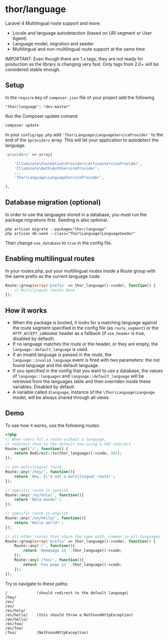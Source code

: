 thor/language
=====

Laravel 4 Multilingual route support and more:

* Locale and language autodetection (based on URI segment or User Agent)
* Language model, migration and seeder
* Multilingual and non-multilingual route support at the same time

IMPORTANT: Even though there are 1.x tags, they are not ready for production as the library is changing very fast.
Only tags from 2.0+ will be considered stable enough.

## Setup

In the `require` key of `composer.json` file of your project add the following

    "thor/language": "dev-master"

Run the Composer update comand

    composer update

In your `config/app.php` add `'Thor\Language\LanguageServiceProvider'` to the end of the `$providers` array.
This will let your application to autodetect the language.

```php
'providers' => array(

    'Illuminate\Foundation\Providers\ArtisanServiceProvider',
    'Illuminate\Auth\AuthServiceProvider',
    ...
    'Thor\Language\LanguageServiceProvider',

),
```

## Database migration (optional)

In order to use the languages stored in a database, you must run the package migrations first. Seeding is also optional.

    php artisan migrate --package="thor/language"
    php artisan db:seed --class="Thor\Language\LanguageSeeder"

Then change `use_database` to `true` in the config file.

## Enabling multilingual routes

In your routes.php, put your multilingual routes inside a Route group
with the same prefix as the current language code:

```php
Route::group(array('prefix' => thor_language()->code), function() {
    // Multilingual routes here
});
```

## How it works
* When the package is booted, it looks for a matching language against the 
route segment specified in the config file (as `route_segment`) or the `HTTP_ACCEPT_LANGUAGE` header as a fallback (if `use_header` is true, disabled by default).
* If no language matches the route or the header, or they are empty, the `language::default_language` is used.
* If an invalid language is passed in the route, the `language::invalid_language` event is fired with
two parameters: the not found language and the default language.
* If you specified in the config that you want to use a database, the values of 
`language::languages` and `language::default_language` will be retrieved from the languages table and then overriden inside these variables. Disabled by default.
* A variable called `$language`, instance of the `\Thor\Language\Language` model, will be always shared through all views.


## Demo

To see how it works, use the following routes:

```php
<?php
// When users hit a route without a language,
// redirect them to the default one using a 302 redirect
Route::get('/', function() {
    return Redirect::to(thor_language()->code, 302);
});

// non-multilingual route
Route::any('/hey/', function(){
    return 'Hey, I\'m not a multilingual route!';
});

// specific route in spanish
Route::any('/es/hola/', function(){
    return 'Hola mundo!';
});

// specific route in english
Route::any('/en/hello/', function(){
    return 'Hello world!';
});

// all other routes that share the same path, common in all languages
Route::group(array('prefix' => thor_language()->code), function() {
    Route::any('/', function(){
        return 'Homepage in '.thor_language()->code;
    });
    Route::any('/foo/', function(){
        return 'Foo page in '.thor_language()->code;
    });
});
```

Try to navigate to these paths:

    /             (should redirect to the default language)
    /hey/
    /es/
    /en/
    /es/hola/
    /es/hello/    (this should throw a NotFoundHttpException)
    /en/hello/
    /en/foo/
    /es/foo/
    /foo/         (NotFoundHttpException)
